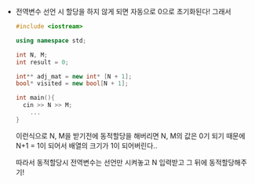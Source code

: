+ 전역변수 선언 시 할당을 하지 않게 되면 자동으로 0으로 초기화된다!
  그래서

  ```c++
  #include <iostream>
  
  using namespace std;
  
  int N, M;
  int result = 0;
  
  int** adj_mat = new int* [N + 1];
  bool* visited = new bool[N + 1];
  
  int main(){
  	cin >> N >> M;
      ...
  }
  ```

  이런식으로 N, M을 받기전에 동적할당을 해버리면 N, M의 값은 0기 되기 때문에 N+1 = 1이 되어서 배열의 크기가 1이 되어버린다..

  따라서 동적할당시 전역변수는 선언만 시켜놓고 N 입력받고 그 뒤에 동적할당해주기!